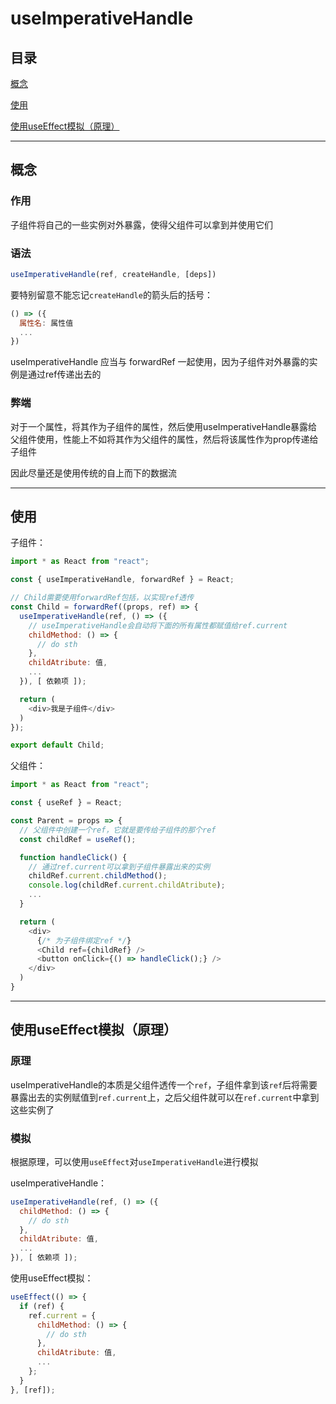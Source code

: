 # useImperativeHandle

## 目录

[概念](#jump1)

[使用](#jump2)

[使用useEffect模拟（原理）](#jump3)

[](#jump)

[](#jump)

[](#jump)

---	

<span id="jump1"></span>

## 概念

### 作用

子组件将自己的一些实例对外暴露，使得父组件可以拿到并使用它们

### 语法

```javascript
useImperativeHandle(ref, createHandle, [deps])
```

要特别留意不能忘记```createHandle```的箭头后的括号：

```javascript
() => ({
  属性名: 属性值
  ...
})
```

useImperativeHandle 应当与 forwardRef 一起使用，因为子组件对外暴露的实例是通过ref传递出去的

### 弊端

对于一个属性，将其作为子组件的属性，然后使用useImperativeHandle暴露给父组件使用，性能上不如将其作为父组件的属性，然后将该属性作为prop传递给子组件

因此尽量还是使用传统的自上而下的数据流

---

<span id="jump2"></span>

## 使用

子组件：

```javascript
import * as React from "react";

const { useImperativeHandle, forwardRef } = React;

// Child需要使用forwardRef包括，以实现ref透传
const Child = forwardRef((props, ref) => {
  useImperativeHandle(ref, () => ({
    // useImperativeHandle会自动将下面的所有属性都赋值给ref.current
    childMethod: () => {
      // do sth
    },
    childAtribute: 值,
    ...
  }), [ 依赖项 ]);

  return (
    <div>我是子组件</div>
  )
});

export default Child;
```

父组件：

```javascript
import * as React from "react";

const { useRef } = React;

const Parent = props => {
  // 父组件中创建一个ref，它就是要传给子组件的那个ref
  const childRef = useRef();

  function handleClick() {
    // 通过ref.current可以拿到子组件暴露出来的实例
    childRef.current.childMethod();
    console.log(childRef.current.childAtribute);
    ...
  }

  return (
    <div>
      {/* 为子组件绑定ref */}
      <Child ref={childRef} />
      <button onClick={() => handleClick();} />
    </div>
  )
}
```

---

<span id="jump3"></span>

## 使用useEffect模拟（原理）

### 原理

useImperativeHandle的本质是父组件透传一个```ref```，子组件拿到该```ref```后将需要暴露出去的实例赋值到```ref.current```上，之后父组件就可以在```ref.current```中拿到这些实例了

### 模拟

根据原理，可以使用```useEffect```对```useImperativeHandle```进行模拟

useImperativeHandle：

```javascript
useImperativeHandle(ref, () => ({
  childMethod: () => {
    // do sth
  },
  childAtribute: 值,
  ...
}), [ 依赖项 ]);
```

使用useEffect模拟：

```javascript
useEffect(() => {
  if (ref) {
    ref.current = {
      childMethod: () => {
        // do sth
      },
      childAtribute: 值,
      ...
    };
  }
}, [ref]);
```
